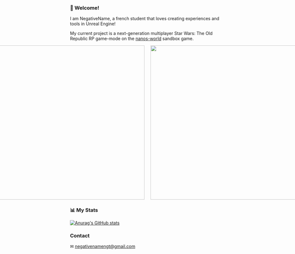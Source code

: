 ### 👋 Welcome!

I am NegativeName, a french student that loves creating experiences and tools in Unreal Engine!

My current project is a next-generation multiplayer Star Wars: The Old Republic RP game-mode on the [nanos-world](https://nanos.world/) sandbox game.

<div style="display: flex; justify-content: center;">
    <img src='https://github.com/NegativeNameNGT/NegativeNameNGT/assets/79408258/2b496eda-dbda-4254-ad02-4939aa8d1dcd' width='500' style="margin-right: 10px;">
    <img src='https://github.com/NegativeNameNGT/NegativeNameNGT/assets/79408258/133d1c34-1dd5-4722-8628-2ea91281411a' width='500' style="margin-left: 10px;">
</div>

### 📊 My Stats
[![Anurag's GitHub stats](https://github-readme-stats.vercel.app/api?username=NegativeNameNGT)](https://github.com/anuraghazra/github-readme-stats)

### Contact
✉ [negativenamengt@gmail.com](mailto:negativenamengt@gmail.com)
